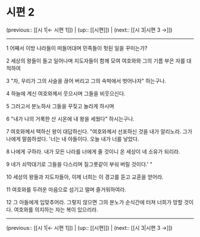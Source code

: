 # 시편 2

(previous:: [[시 1|← 시편 1]]) | (up:: [[시편]]) | (next:: [[시 3|시편 3 →]])

***




1 
어째서 이방 나라들이 떠들어대며 민족들이 헛된 일을 꾸미는가? 



2 
세상의 왕들이 들고 일어나며 지도자들이 함께 모여 여호와와 그의 기름 부은 자를 대적하여 



3 
"자, 우리가 그의 사슬을 끊어 버리고 그의 속박에서 벗어나자" 하는구나. 



4 
하늘에 계신 여호와께서 웃으시며 그들을 비웃으신다. 



5 
그러고서 분노하사 그들을 꾸짖고 놀라게 하시며 



6 
"내가 나의 거룩한 산 시온에 내 왕을 세웠다" 하시는구나. 



7 
여호와께서 택하신 왕이 대답하신다. "여호와께서 선포하신 것을 내가 알리노라. 그가 나에게 말씀하셨다. '너는 내 아들이다. 오늘 내가 너를 낳았다. 



8 
나에게 구하라. 내가 모든 나라를 너에게 줄 것이니 온 세상이 네 소유가 되리라. 



9 
네가 쇠막대기로 그들을 다스리며 질그릇같이 부숴 버릴 것이다.' " 



10 
세상의 왕들과 지도자들아, 이제 너희는 이 경고를 듣고 교훈을 얻어라. 



11 
여호와를 두려운 마음으로 섬기고 떨며 즐거워하여라. 



12 
그 아들에게 입맞추어라. 그렇지 않으면 그의 분노가 순식간에 터져 너희가 망할 것이다. 여호와를 의지하는 자는 복이 있으리라.

***

(previous:: [[시 1|← 시편 1]]) | (up:: [[시편]]) | (next:: [[시 3|시편 3 →]])
